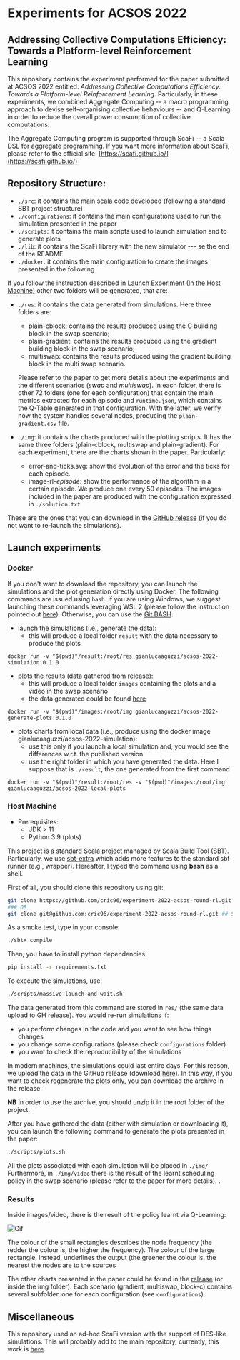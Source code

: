 # Experiments for ACSOS 2022
## Addressing Collective Computations Efficiency: Towards a Platform-level Reinforcement Learning
This repository contains the experiment performed for the paper submitted at ACSOS 2022 entitled: *Addressing Collective Computations Efficiency: Towards a Platform-level Reinforcement Learning*.
Particularly, in these experiments, we combined Aggregate Computing -- a macro programming approach to devise self-organising collective behaviours -- and Q-Learning in order to reduce the overall power consumption of collective computations.

The Aggregate Computing program is supported through ScaFi -- a Scala DSL for aggregate programming.
If you want more information about ScaFi, please refer to the official site:
[https://scafi.github.io/](https://scafi.github.io/)

## Repository Structure:
- `./src`: it contains the main scala code developed (following a standard SBT project structure)
- `./configurations`: it contains the main configurations used to run the simulation presented in the paper
- `./scripts`: it contains the main scripts used to launch simulation and to generate plots
- `./lib`: it contains the ScaFi library with the new simulator --- se the end of the README
- `./docker`: it contains the main configuration to create the images presented in the following

If you follow the instruction described in [Launch Experiment (In the Host Machine)](#host-machine)
other two folders will be generated, that are:
- `./res`: it contains the data generated from simulations. Here three folders are:
  - plain-cblock: contains the results produced using the C building block in the swap scenario;
  - plain-gradient: contains the results produced using the gradient building block in the swap scenario;
  - multiswap: contains the results produced using the gradient building block in the multi swap scenario.

  Please refer to the paper to get more details about the experiments and the different scenarios (*swap* and *multiswap*). In each folder, there is other 72 folders (one for each configuration) that contain the main metrics extracted for each episode and `runtime.json`, which contains the Q-Table generated in that configuration. With the latter, we verify how the system handles several nodes, producing the `plain-gradient.csv` file.
- `./img`: it contains the charts produced with the plotting scripts. It has the same three folders (plain-cblock, multiswap and plain-gradient). For each experiment, there are the charts shown in the paper. Particularly:
  - error-and-ticks.svg: show the evolution of the error and the ticks for each episode.
  - image-rl-*episode*: show the performance of the algorithm in a certain episode. We produce one every 50 episodes. The images included in the paper are produced with the configuration expressed in `./solution.txt`

These are the ones that you can download in the [GitHub release](https://github.com/cric96/experiment-2022-acsos-round-rl/releases/download/0.1.0/img.tar.gz) (if you do not want to re-launch the simulations).
## Launch experiments
### Docker
If you don't want to download the repository, you can launch the simulations and the plot generation directly using Docker.
The following commands are issued using `bash`.
If you are using Windows, we suggest launching these commands leveraging WSL 2
(please follow the instruction pointed out [here](https://docs.microsoft.com/en-us/windows/wsl/install)).
Otherwise, you can use the [Git BASH](https://gitforwindows.org/).
- launch the simulations (i.e., generate the data):
  - this will produce a local folder `result` with the data necessary to produce the plots

```docker run -v "$(pwd)"/result:/root/res gianlucaaguzzi/acsos-2022-simulation:0.1.0```

- plots the results (data gathered from release):
  - this will produce a local folder `images` containing the plots and a video in the swap scenario
  - the data generated could be found [here](https://github.com/cric96/experiment-2022-acsos-round-rl/releases/download/0.1.0/img.tar.gz)

```docker run -v "$(pwd)"/images:/root/img gianlucaaguzzi/acsos-2022-generate-plots:0.1.0```

- plots charts from local data (i.e., produce using the docker image gianlucaaguzzi/acsos-2022-simulation):
  - use this only if you launch a local simulation and, you would see the differences w.r.t. the published version
  - use the right folder in which you have generated the data. Here I suppose that is `./result`, the one generated from the first command

```docker run -v "$(pwd)"/result:/root/res -v "$(pwd)"/images:/root/img gianlucaaguzzi/acsos-2022-local-plots```
### Host Machine
- Prerequisites:
  - JDK > 11
  - Python 3.9 (plots)

This project is a standard Scala project managed by Scala Build Tool (SBT).
Particularly, we use [sbt-extra](https://github.com/dwijnand/sbt-extras) which adds more features to the standard sbt runner (e.g., wrapper).
Hereafter, I typed the command using **bash** as a shell.

First of all, you should clone this repository using git:
```bash
git clone https://github.com/cric96/experiment-2022-acsos-round-rl.git ## HTTPS
### OR
git clone git@github.com:cric96/experiment-2022-acsos-round-rl.git ## SSH
```
As a smoke test, type in your console:
```bash
./sbtx compile
```
Then, you have to install python dependencies:
```bash
pip install -r requirements.txt
```
To execute the simulations, use:
```bash
./scripts/massive-launch-and-wait.sh
```
The data generated from this command are stored in `res/` (the same data upload to GH release).
You would re-run simulations if:
- you perform changes in the code and you want to see how things changes
- you change some configurations (please check `configurations` folder)
- you want to check the reproducibility of the simulations

In modern machines, the simulations could last entire days.
For this reason, we upload the data in the GitHub release (download [here](https://github.com/cric96/experiment-2022-acsos-round-rl/releases/download/0.1.0/res.tar.gz)).
In this way, if you want to check regenerate the plots only, you can download the archive in the release.

**NB** In order to use the archive, you should unzip it in the root folder of the project.

After you have gathered the data (either with simulation or downloading it),
you can  launch the following command to generate the plots presented in the paper:
```bash
./scripts/plots.sh
```
All the plots associated with each simulation will be placed in `./img/`
Furthermore, in `./img/video` there is the result of the learnt scheduling policy in the swap scenario (please refer to the paper for more details).
.


### Results
Inside images/video, there is the result of the policy learnt via Q-Learning:

![Gif](https://user-images.githubusercontent.com/23448811/179006064-f0f56dbb-6775-4e50-ba9e-4e759078df5f.gif)

The colour of the small rectangles describes the node frequency (the redder the colour is, the higher the frequency).
The colour of the large rectangle, instead, underlines the output (the greener the colour is, the nearest the nodes are to the sources

The other charts presented in the paper could be found in the [release](https://github.com/cric96/experiment-2022-acsos-round-rl/releases/download/0.1.0/img.tar.gz) (or inside the img folder).
Each scenario (gradient, multiswap, block-c) contains several subfolder, one for each configuration (see `configurations`).

## Miscellaneous
This repository used an ad-hoc ScaFi version with the support of DES-like simulations.
This will probably add to the main repository, currently, this work is [here](https://github.com/cric96/scafi/tree/des-simulator).

